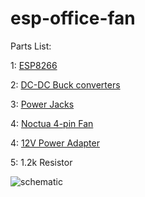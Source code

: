 # esp-office-fan

Parts List:


1: [ESP8266](https://www.amazon.se/dp/B06Y1ZPNMS/ref=twister_B08BK8BLZ3?_encoding=UTF8&psc=1)

2: [DC-DC Buck converters](https://www.amazon.se/Yizhet-omvandlare-str%C3%B6mf%C3%B6rs%C3%B6rjning-ned%C3%A5tomvandlare-ned%C3%A5tmodul/dp/B0823P6PW6/ref=sr_1_5?crid=2BTDN1V2QMQIN&keywords=buck+converter&qid=1669588828&qu=eyJxc2MiOiI1LjI3IiwicXNhIjoiNC40MCIsInFzcCI6IjQuMDIifQ%3D%3D&sprefix=buck+%2Caps%2C83&sr=8-5)

3: [Power Jacks](https://www.amazon.se/gp/product/B0975TSZRV/ref=ppx_yo_dt_b_asin_title_o00_s00?ie=UTF8&psc=1)

4: [Noctua 4-pin Fan](https://www.amazon.se/gp/product/B00KF7S9F6/ref=ppx_yo_dt_b_asin_title_o01_s01?ie=UTF8&psc=1)

4: [12V Power Adapter](https://www.amazon.se/gp/product/B019IHQND8/ref=ppx_yo_dt_b_asin_title_o09_s00?ie=UTF8&psc=1)

5: 1.2k Resistor






![schematic](https://user-images.githubusercontent.com/91693276/204164013-ea207d16-8e1b-430a-ae99-20e0bfc3e425.jpg)
